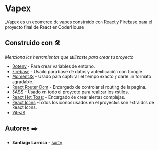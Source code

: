 # Vapex

_Vapex es un ecomerce de vapes construido con React y Firebase para el proyecto final de React en CoderHouse

## Construido con 🛠️

_Menciona las herramientas que utilizaste para crear tu proyecto_

* [Dotenv](https://www.npmjs.com/package/dotenv) - Para crear variables de entorno.
* [Firebase](https://firebase.google.com/) - Usado para base de datos y autenticación con Google.
* [MomentJS](https://momentjs.com/) - Usado para capturar el tiempo exacto y darle un formato agradable.
* [React Router Dom](https://reactrouter.com/en/main) - Encargado de controlar el routing de la pagina.
* [SASS](https://sass-lang.com/) - Usado en todo el proyecto para realizar los estilos.
* [React Hot Toast](https://react-hot-toast.com/) - Encargado de crear alertas complejas.
* [React Icons](https://react-icons.github.io/react-icons/) -Todos los iconos usados en el proyectos son extraidos de React Icons.
* [ViteJS](https://vitejs.dev/)


## Autores ✒️

* **Santiago Larrosa** - [sxnty](https://github.com/Sxnty)



